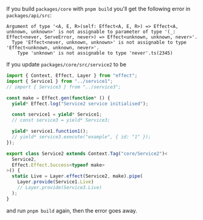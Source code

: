 If you build `packages/core` with `pnpm build` you'll get the following error in `packages/api/src`:

```
Argument of type '<A, E, R>(self: Effect<A, E, R>) => Effect<A, unknown, unknown>' is not assignable to parameter of type '(_: Effect<never, ServeError, never>) => Effect<unknown, unknown, never>'.
  Type 'Effect<never, unknown, unknown>' is not assignable to type 'Effect<unknown, unknown, never>'.
    Type 'unknown' is not assignable to type 'never'.ts(2345)
```

If you update `packages/core/src/service2` to be

```ts
import { Context, Effect, Layer } from "effect";
import { Service1 } from "../service1";
// import { Service3 } from "../service3";

const make = Effect.gen(function* () {
  yield* Effect.log("Service2 service initialised");

  const service1 = yield* Service1;
  // const service3 = yield* Service3;

  yield* service1.function1();
  // yield* service3.execute("example", { id: "1" });
});

export class Service2 extends Context.Tag("core/Service2")<
  Service2,
  Effect.Effect.Success<typeof make>
>() {
  static Live = Layer.effect(Service2, make).pipe(
    Layer.provide(Service1.Live)
    // Layer.provide(Service3.Live)
  );
}
```

and run `pnpm build` again, then the error goes away.
